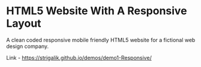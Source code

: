 # HTML5 Website With A Responsive Layout
A clean coded responsive mobile friendly HTML5 website for a fictional web design company.

Link - https://strigalik.github.io/demos/demo1-Responsive/